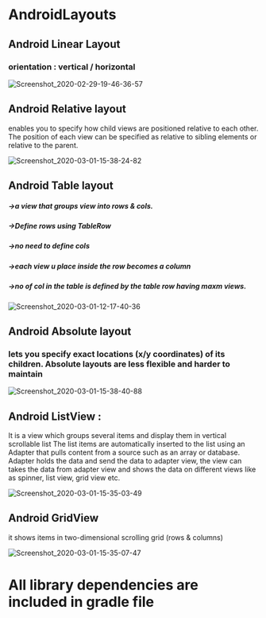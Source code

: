 # AndroidLayouts
## Android Linear Layout
### orientation : vertical / horizontal 
![Screenshot_2020-02-29-19-46-36-57](https://user-images.githubusercontent.com/43209043/75609484-08f3b000-5b2f-11ea-8e37-7804d686b356.jpg)
## Android Relative layout
enables you to specify how child views are positioned relative to each other. The position of each view can be specified as relative to sibling elements or relative to the parent.

![Screenshot_2020-03-01-15-38-24-82](https://user-images.githubusercontent.com/43209043/75623716-f16e0300-5bd2-11ea-87a1-a3cbcdf09366.jpg)

## Android Table layout
##### ->a view that groups view into rows & cols.
##### ->Define rows using TableRow
##### ->no need to define cols
##### ->each view u place inside the row becomes a column
##### ->no of col in the table is defined by the table row having maxm views.

![Screenshot_2020-03-01-12-17-40-36](https://user-images.githubusercontent.com/43209043/75623735-2712ec00-5bd3-11ea-9cb9-66dd56f1c96e.jpg)

 ## Android Absolute layout
 
 ### lets you specify exact locations (x/y coordinates) of its children. Absolute layouts are less flexible and harder to maintain
 
 ![Screenshot_2020-03-01-15-38-40-88](https://user-images.githubusercontent.com/43209043/75623768-7a853a00-5bd3-11ea-9113-d1822d47031e.jpg)

 ## Android ListView : 
 
 It is a view which groups several items and display them in vertical scrollable list
The list items are automatically inserted to the list using an Adapter that pulls content from a source such as an array or database.
Adapter holds the data and send the data to adapter view, the view can takes the data from adapter view and shows the data on different views like as spinner, list view, grid view etc.

![Screenshot_2020-03-01-15-35-03-49](https://user-images.githubusercontent.com/43209043/75623774-a9031500-5bd3-11ea-821f-0c4c948b2e8d.jpg)

 ## Android GridView 
 it shows items in two-dimensional scrolling grid (rows & columns) 


![Screenshot_2020-03-01-15-35-07-47](https://user-images.githubusercontent.com/43209043/75623789-d223a580-5bd3-11ea-8eb9-ddfaf4d40590.jpg)

# All library dependencies are included in gradle file
